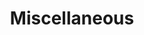 ---
layout: profiles
permalink: /misc/
title: Miscellaneous
description: 
nav: true
nav_order: 6

profiles:
  # if you want to include more than one profile, just replicate the following block
  # and create one content file for each profile inside _pages/
  - align: right
    image: cuhksz_bcg_logo.jpg
    content: misc.md
    image_circular: false # crops the image to make it circular
    more_info: >
      <p style="font-size: 10px;">Logo adapted from <a href="https://boardgamegeek.com/boardgame/230802/azul">AZUL</a>AZUL by <a href="https://corporate.asmodee.com/">Asmodee</a>.</p>
      <p style="font-size: 10px;">Yes, we even managed to get sponsorship once from Asmodee CN. </p>
---